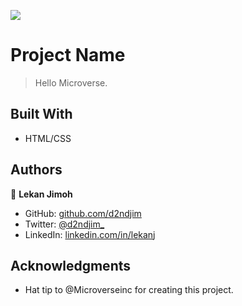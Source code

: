![](https://img.shields.io/badge/Microverse-blueviolet)

# Project Name

> Hello Microverse.


## Built With

- HTML/CSS

## Authors

👤 **Lekan Jimoh**

- GitHub: [github.com/d2ndjim](https://github.com/d2ndjim)
- Twitter: [@d2ndjim_](https://twitter.com/@d2ndjim_)
- LinkedIn: [linkedin.com/in/lekanj](https://linkedin.com/in/lekanj)



## Acknowledgments

- Hat tip to @Microverseinc for creating this project.
